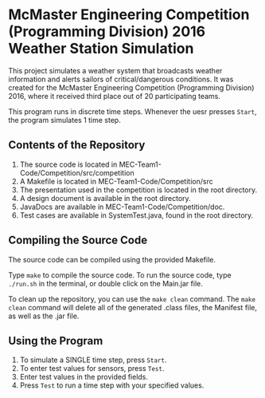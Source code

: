 # McMaster Engineering Competition (Programming Division) 2016 Weather Station Simulation

This project simulates a weather system that broadcasts weather information and alerts sailors of critical/dangerous conditions. It was created for the McMaster Engineering Competition (Programming Division) 2016, where it received third place out of 20 participating teams.

This program runs in discrete time steps. Whenever the uesr presses `Start`, the program simulates 1 time step.

## Contents of the Repository
1. The source code is located in MEC-Team1-Code/Competition/src/competition
2. A Makefile is located in MEC-Team1-Code/Competition/src
3. The presentation used in the competition is located in the root directory.
4. A design document is available in the root directory.
5. JavaDocs are available in MEC-Team1-Code/Competition/doc.
6. Test cases are available in SystemTest.java, found in the root directory.

## Compiling the Source Code
The source code can be compiled using the provided Makefile.

Type `make` to compile the source code. To run the source code, type `./run.sh` in the terminal, or double click on the Main.jar file.

To clean up the repository, you can use the `make clean` command. The `make clean` command will delete all of the generated .class files, the Manifest file, as well as the .jar file.

## Using the Program
1. To simulate a SINGLE time step, press `Start`.
2. To enter test values for sensors, press `Test`.
3. Enter test values in the provided fields.
4. Press `Test` to run a time step with your specified values.
